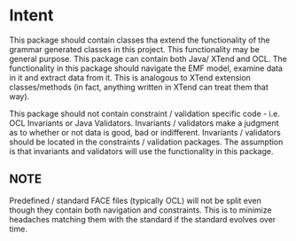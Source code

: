 # Intent
This package should contain classes tha extend the functionality of the grammar generated classes in this project. This functionality may be general purpose.   This package can contain both Java/ XTend and OCL. The functionality in this package should navigate the EMF model, examine data in it and extract data from it.  This is analogous to XTend extension classes/methods (in fact, anything written in XTend can treat them that way).

This package should not contain constraint / validation specific code - i.e. OCL Invariants or Java Validators. Invariants / validators make a judgment as to whether or not data is good, bad or indifferent. Invariants / validators should be located in the constraints / validation packages. The assumption is that invariants and validators will use the functionality in this package.

## NOTE
Predefined / standard FACE files (typically OCL) will not be split even though they contain both navigation and constraints. This is to minimize headaches matching them with the standard if the standard evolves over time.
